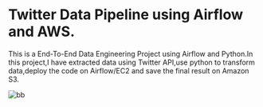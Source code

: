 # Twitter Data Pipeline using Airflow and AWS.
This is a End-To-End Data Engineering Project using Airflow and Python.In this project,I have extracted data using Twitter API,use python to transform data,deploy the code on Airflow/EC2 and save the final result on Amazon S3.

![bb](https://user-images.githubusercontent.com/106689439/212523354-f2ded2f2-2d32-41a0-968b-e715d2220506.jpg)




